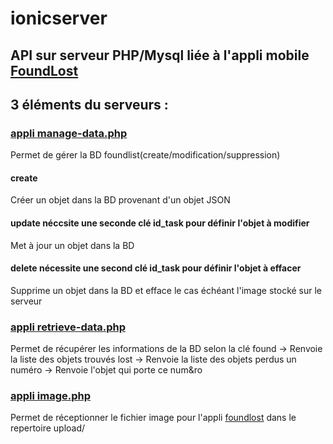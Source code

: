 # ionicserver

## API sur serveur PHP/Mysql liée à l'appli mobile [FoundLost](https://github.com/codeuronline/appli-ionic/tree/master/ionicfoundlost/foundlost)

## 3 éléments du serveurs :

### [appli manage-data.php](https://github.com/codeuronline/ionicserver/blob/main/manage-data.php)

Permet de gérer la BD foundlist(create/modification/suppression)

#### create
Créer un objet dans la BD provenant d'un objet JSON
#### update néccsite une seconde clé id_task pour définir l'objet à modifier
Met à jour un objet dans la BD
#### delete nécessite une second clé id_task pour définir l'objet à effacer
Supprime un objet dans la BD et efface le cas échéant l'image stocké sur le serveur

### [appli retrieve-data.php](https://github.com/codeuronline/ionicserver/blob/main/retrieve-data.php)

Permet de récupérer les informations de la BD selon la clé
 found -> Renvoie la liste des objets trouvés
 lost  -> Renvoie la liste des objets perdus
 un numéro -> Renvoie l'objet qui porte ce num&ro

### [appli image.php](https://github.com/codeuronline/ionicserver/blob/main/image.php)

Permet de réceptionner le fichier image pour l'appli [foundlost](https://github.com/codeuronline/appli-ionic/tree/master/ionicfoundlost/foundlost) dans le repertoire upload/
